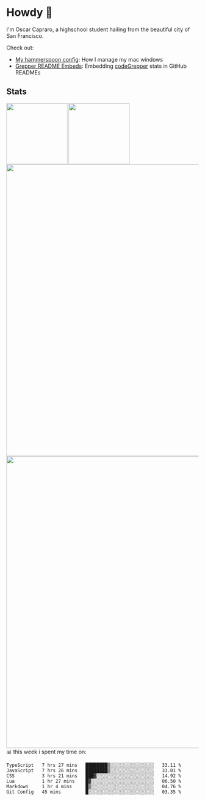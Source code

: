 # Howdy :wave:
I'm Oscar Capraro, a highschool student hailing from the beautiful city of San Francisco.


Check out:
- [My hammerspoon config](https://github.com/ocapraro/.hammerspoon): How I manage my mac windows
- [Grepper README Embeds](https://github.com/ocapraro/grepper-readme-embeds): Embedding [codeGrepper](codegrepper.com) stats in GitHub READMEs

## Stats

<div width="100%"><a href="https://github.com/anuraghazra/github-readme-stats">
<img align="left" height="160em" src="https://github-readme-stats.vercel.app/api?username=ocapraro&show_icons=true&theme=dark&count_private=true" />
<img align="left" height="160em" src="https://github-readme-stats.vercel.app/api/top-langs/?username=ocapraro&theme=dark&layout=compact&count_private=true" />
</a></div>

<br><br><br><br><br><br><br><br>
<div><a href="https://github.com/ocapraro/grepper-readme-embeds">
<img align="left" width="765em" src="https://grepper-readme-embeds.vercel.app/api/frameworks?id=44392&width=969" />
<br><br><br><br><br><br><br><br><br>
<img align="left" width="765em" src="https://grepper-readme-embeds.vercel.app/api/activity?name=Oscar%20Capraro&id=44392" />
</a></div>

<br><br><br><br><br><br><br><br><br>
📊 this week i spent my time on:
<!--START_SECTION:waka-->

```text
TypeScript   7 hrs 27 mins   ████████▒░░░░░░░░░░░░░░░░   33.11 %
JavaScript   7 hrs 26 mins   ████████▒░░░░░░░░░░░░░░░░   33.01 %
CSS          3 hrs 21 mins   ███▓░░░░░░░░░░░░░░░░░░░░░   14.92 %
Lua          1 hr 27 mins    █▓░░░░░░░░░░░░░░░░░░░░░░░   06.50 %
Markdown     1 hr 4 mins     █▒░░░░░░░░░░░░░░░░░░░░░░░   04.76 %
Git Config   45 mins         █░░░░░░░░░░░░░░░░░░░░░░░░   03.35 %
```

<!--END_SECTION:waka-->

